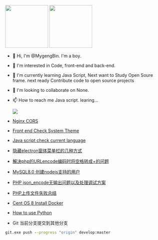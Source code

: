 
<div>
  <img src="https://github-readme-stats.vercel.app/api?username=mygengbin&show_icons=true&theme=dark" height="137px">
  <img src="https://github-readme-stats.vercel.app/api/top-langs/?username=mygengbin&theme=dark&layout=compact" height="137px">
</div>

- 👋 Hi, I'm @MygengBin. I'm a boy.

- 👀 I'm interested in Code, front-end and back-end.

- 🌱 I'm currently learning Java Script, Next want to Study Open Soure frame. next ready Contribute code to open source projects

- 💞️ I'm looking to collaborate on None.

- 📫 How to reach me Java script. learing...

  <img src="https://github-readme-stats.vercel.app/api/pin/?username=mygengbin&repo=mygengbin&theme=dark">
- [Nginx CORS](./nginx跨域/README.md)

- [Front end Check System Theme](./markdown/%E5%89%8D%E7%AB%AF%E5%88%A4%E6%96%AD%E7%B3%BB%E7%BB%9F%E4%B8%BB%E9%A2%98.md)

- [Java script check current language](./markdown/JS判断当前系统语言、浏览器语言.md)

- [隐藏electron窗体菜单栏的几种方式](./markdown/隐藏electron窗体菜单栏的几种方式.md)

- [解决php的URLencode编码时将空格转成+的问题](./markdown/%E8%A7%A3%E5%86%B3php%E7%9A%84URLencode%E7%BC%96%E7%A0%81%E6%97%B6%E5%B0%86%E7%A9%BA%E6%A0%BC%E8%BD%AC%E6%88%90%2B%E7%9A%84%E9%97%AE%E9%A2%98.md)

- [MySQL8.0 创建nodejs支持的用户](./markdown/MySQL8.0_create_a_nodejs_support_user.md)

- [PHP json_encode无输出问题以及处理调试方案](./markdown/PHP%20json_encode%E6%97%A0%E8%BE%93%E5%87%BA%E9%97%AE%E9%A2%98%E4%BB%A5%E5%8F%8A%E5%A4%84%E7%90%86%E8%B0%83%E8%AF%95%E6%96%B9%E6%A1%88.md)

- [PHP上传文件失败总结](./markdown/PHP%E4%B8%8A%E4%BC%A0%E6%96%87%E4%BB%B6%E5%A4%B1%E8%B4%A5%E6%80%BB%E7%BB%93.md)

- [Cent OS 8 Install Docker](./Centos8%E5%AE%89%E8%A3%85docker.md)

- [How to use Python](./Python.md)

- Git 当前分支提交到其他分支

```cmd
git.exe push --progress "origin" develop:master
```  
<!---
  MygengBin/MygengBin is a ✨ special ✨ repository because its `README.md` (this file) appears on your GitHub profile.
  You can click the Preview link to take a look at your changes.
  --->

